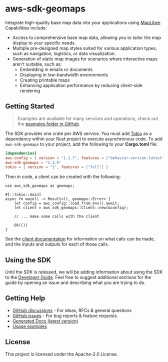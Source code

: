 # aws-sdk-geomaps

Integrate high-quality base map data into your applications using [MapLibre](https://maplibre.org). Capabilities include:
  - Access to comprehensive base map data, allowing you to tailor the map display to your specific needs.
  - Multiple pre-designed map styles suited for various application types, such as navigation, logistics, or data visualization.
  - Generation of static map images for scenarios where interactive maps aren't suitable, such as:
    - Embedding in emails or documents
    - Displaying in low-bandwidth environments
    - Creating printable maps
    - Enhancing application performance by reducing client-side rendering

## Getting Started

> Examples are available for many services and operations, check out the
> [examples folder in GitHub](https://github.com/awslabs/aws-sdk-rust/tree/main/examples).

The SDK provides one crate per AWS service. You must add [Tokio](https://crates.io/crates/tokio)
as a dependency within your Rust project to execute asynchronous code. To add `aws-sdk-geomaps` to
your project, add the following to your **Cargo.toml** file:

```toml
[dependencies]
aws-config = { version = "1.1.7", features = ["behavior-version-latest"] }
aws-sdk-geomaps = "1.1.0"
tokio = { version = "1", features = ["full"] }
```

Then in code, a client can be created with the following:

```rust,no_run
use aws_sdk_geomaps as geomaps;

#[::tokio::main]
async fn main() -> Result<(), geomaps::Error> {
    let config = aws_config::load_from_env().await;
    let client = aws_sdk_geomaps::Client::new(&config);

    // ... make some calls with the client

    Ok(())
}
```

See the [client documentation](https://docs.rs/aws-sdk-geomaps/latest/aws_sdk_geomaps/client/struct.Client.html)
for information on what calls can be made, and the inputs and outputs for each of those calls.

## Using the SDK

Until the SDK is released, we will be adding information about using the SDK to the
[Developer Guide](https://docs.aws.amazon.com/sdk-for-rust/latest/dg/welcome.html). Feel free to suggest
additional sections for the guide by opening an issue and describing what you are trying to do.

## Getting Help

* [GitHub discussions](https://github.com/awslabs/aws-sdk-rust/discussions) - For ideas, RFCs & general questions
* [GitHub issues](https://github.com/awslabs/aws-sdk-rust/issues/new/choose) - For bug reports & feature requests
* [Generated Docs (latest version)](https://awslabs.github.io/aws-sdk-rust/)
* [Usage examples](https://github.com/awslabs/aws-sdk-rust/tree/main/examples)

## License

This project is licensed under the Apache-2.0 License.


